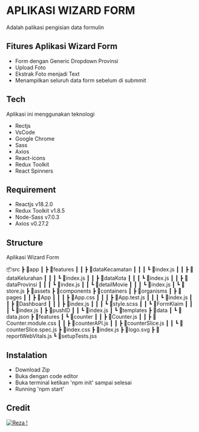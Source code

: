 # APLIKASI WIZARD FORM
Adalah palikasi pengisian data formulin 

## Fitures Aplikasi Wizard Form
- Form dengan Generic Dropdown Provinsi
- Upload Foto 
- Ekstrak Foto menjadi Text
- Menampilkan seluruh data form sebelum di submmit

## Tech
Aplikasi ini menggunakan teknologi
- Rectjs
- VsCode
- Google Chrome
- Sass
- Axios
- React-icons
- Redux Toolkit
- React Spinners

## Requirement
- Reactjs v18.2.0
- Redux Toolkit v1.8.5
- Node-Sass v7.0.3
- Axios v0.27.2

## Structure
Aplikasi Wizard Form

📦src
 ┣ 📂app
 ┃ ┣ 📂features
 ┃ ┃ ┣ 📂dataKecamatan
 ┃ ┃ ┃ ┗ 📜index.js
 ┃ ┃ ┣ 📂dataKelurahan
 ┃ ┃ ┃ ┗ 📜index.js
 ┃ ┃ ┣ 📂dataKota
 ┃ ┃ ┃ ┗ 📜index.js
 ┃ ┃ ┣ 📂dataProvinsi
 ┃ ┃ ┃ ┗ 📜index.js
 ┃ ┃ ┗ 📂detailMovie
 ┃ ┃ ┃ ┗ 📜index.js
 ┃ ┗ 📜store.js
 ┣ 📂assets
 ┣ 📂components
 ┣ 📂containers
 ┃ ┣ 📂organisms
 ┃ ┣ 📂pages
 ┃ ┃ ┣ 📂App
 ┃ ┃ ┃ ┣ 📜App.css
 ┃ ┃ ┃ ┣ 📜App.test.js
 ┃ ┃ ┃ ┗ 📜index.js
 ┃ ┃ ┣ 📂Dashboard
 ┃ ┃ ┃ ┣ 📜index.js
 ┃ ┃ ┃ ┗ 📜style.scss
 ┃ ┃ ┗ 📂FormKlaim
 ┃ ┃ ┃ ┗ 📜index.js
 ┃ ┣ 📂pushID
 ┃ ┃ ┗ 📜index.js
 ┃ ┗ 📂templates
 ┣ 📂data
 ┃ ┗ 📜data.json
 ┣ 📂features
 ┃ ┗ 📂counter
 ┃ ┃ ┣ 📜Counter.js
 ┃ ┃ ┣ 📜Counter.module.css
 ┃ ┃ ┣ 📜counterAPI.js
 ┃ ┃ ┣ 📜counterSlice.js
 ┃ ┃ ┗ 📜counterSlice.spec.js
 ┣ 📜index.css
 ┣ 📜index.js
 ┣ 📜logo.svg
 ┣ 📜reportWebVitals.js
 ┗ 📜setupTests.jss
 
 ## Instalation
 - Download Zip
 - Buka dengan code editor
 - Buka terminal ketikan 'npm init' sampai selesai
 - Running 'npm start'

 ## Credit
 [![ Reza !](https://img.shields.io/badge/Ask%20me-anything-1abc9c.svg)](https://rezza.vercel.app/)
